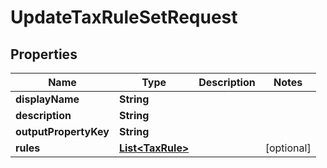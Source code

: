 

# UpdateTaxRuleSetRequest


## Properties

Name | Type | Description | Notes
------------ | ------------- | ------------- | -------------
**displayName** | **String** |  | 
**description** | **String** |  | 
**outputPropertyKey** | **String** |  | 
**rules** | [**List&lt;TaxRule&gt;**](TaxRule.md) |  |  [optional]



